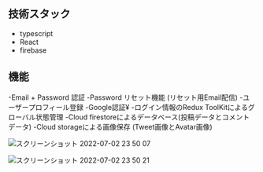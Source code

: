 ## 技術スタック
- typescript
- React
- firebase

## 機能
-Email + Password 認証
-Password リセット機能 (リセット用Email配信)
-ユーザープロフィール登録
-Google認証¥
-ログイン情報のRedux ToolKitによるグローバル状態管理
-Cloud firestoreによるデータベース(投稿データとコメントデータ)
-Cloud storageによる画像保存 (Tweet画像とAvatar画像)

![スクリーンショット 2022-07-02 23 50 07](https://user-images.githubusercontent.com/63492830/177005580-e2a9a607-3492-44e0-bcac-931d7a7d0b8b.png)


![スクリーンショット 2022-07-02 23 50 21](https://user-images.githubusercontent.com/63492830/177005582-197ef74b-ba4e-4783-991d-7f793ee2b46e.png)